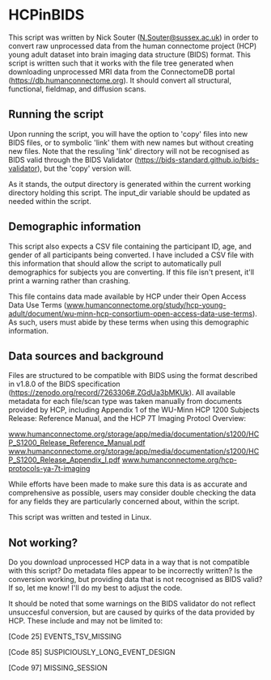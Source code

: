 # HCPinBIDS

This script was written by Nick Souter (N.Souter@sussex.ac.uk) in order to convert raw unprocessed data from the human connectome project (HCP) young adult dataset into brain imaging data structure (BIDS) format. 
This script is written such that it works with the file tree generated when downloading unprocessed MRI data from the ConnectomeDB portal (https://db.humanconnectome.org).
It should convert all structural, functional, fieldmap, and diffusion scans.

## Running the script

Upon running the script, you will have the option to 'copy' files into new BIDS files, or to symbolic 'link' them with new names but without creating new files.
Note that the resuling 'link' directory will not be recognised as BIDS valid through the BIDS Validator (https://bids-standard.github.io/bids-validator), but the 'copy' version will.

As it stands, the output directory is generated within the current working directory holding this script. The input_dir variable should be updated as needed within the script.

## Demographic information

This script also expects a CSV file containing the participant ID, age, and gender of all participants being converted. I have included a CSV file with this information that should allow the
script to automatically pull demographics for subjects you are converting. If this file isn't present, it'll print a warning rather than crashing.

This file contains data made available by HCP under their Open Access Data Use Terms (www.humanconnectome.org/study/hcp-young-adult/document/wu-minn-hcp-consortium-open-access-data-use-terms).
As such, users must abide by these terms when using this demographic information.

## Data sources and background

Files are structured to be compatible with BIDS using the format described in v1.8.0 of the BIDS specification (https://zenodo.org/record/7263306#.ZGdUa3bMKUk). All available metadata for each file/scan
type was taken manually from documents provided by HCP, including Appendix 1 of the WU-Minn HCP 1200 Subjects Release: Reference Manual, and the HCP 7T Imaging Protocl Overview:

www.humanconnectome.org/storage/app/media/documentation/s1200/HCP_S1200_Release_Reference_Manual.pdf
www.humanconnectome.org/storage/app/media/documentation/s1200/HCP_S1200_Release_Appendix_I.pdf
www.humanconnectome.org/hcp-protocols-ya-7t-imaging

While efforts have been made to make sure this data is as accurate and comprehensive as possible, users may consider double checking the data for any fields they are particularly concerned about, within the script.

This script was written and tested in Linux.

## Not working?

Do you download unprocessed HCP data in a way that is not compatible with this script? Do metadata files appear to be incorrectly written? Is the conversion working, but providing data that is not recognised as BIDS valid?
If so, let me know! I'll do my best to adjust the code.

It should be noted that some warnings on the BIDS validator do not reflect unsuccesful conversion, but are caused by quirks of the data provided by HCP. These include and may not be limited to:

[Code 25] EVENTS_TSV_MISSING

[Code 85] SUSPICIOUSLY_LONG_EVENT_DESIGN

[Code 97] MISSING_SESSION
